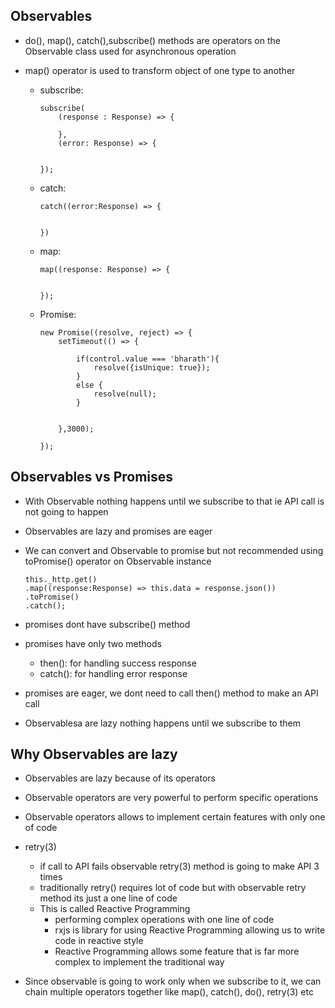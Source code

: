 ## Observables

-	do(), map(), catch(),subscribe() methods are operators on the Observable class used for asynchronous operation
-	map() operator is used to transform object of one type to another 

	-	subscribe:
	
			subscribe(
				(response : Response) => {
				
				},
				(error: Response) => {
				
				
			});
		
	-	catch:
		
			catch((error:Response) => {
		
		
			})
			
	-	map:
		
			map((response: Response) => {
				
			
			});
		
	-	Promise:
	
			new Promise((resolve, reject) => {
				setTimeout(() => {
								
					if(control.value === 'bharath'){
						resolve({isUnique: true});
					}
					else {
						resolve(null);
					}
				
				
				},3000);
				
			});


##	Observables vs Promises


-	With Observable nothing happens until we subscribe to that ie API call is not going to happen 
-	Observables are lazy and promises are eager
-	We can convert and Observable to promise but not recommended using toPromise() operator on Observable instance

		
		this._http.get()
		.map((response:Response) => this.data = response.json())
		.toPromise()
		.catch();

-	promises dont have subscribe() method
-	promises have only two methods 

	-	then(): for handling success response
	- 	catch(): for handling error response
-	promises are eager, we dont need to call then() method to make an API call
-	Observablesa are lazy nothing happens until we subscribe to them


##	Why Observables are lazy

-	Observables are lazy because of its operators 
-	Observable operators are very powerful to perform specific operations
-	Observable operators allows to implement certain features with only one of code 
-	retry(3) 

	-	if call to API fails observable retry(3) method is going to make API 3 times 
	-	traditionally retry() requires lot of code but with observable retry method its just a one line of code
	-	This is called Reactive Programming
		-	performing complex operations with one line of code
		-	rxjs is library for using Reactive Programming allowing us to write code in reactive style
		-	Reactive Programming allows some feature that is far more complex to implement the traditional way
		
		
-	Since observable is going to work only when we subscribe to it, we can chain multiple operators together like map(), catch(), do(), retry(3) etc